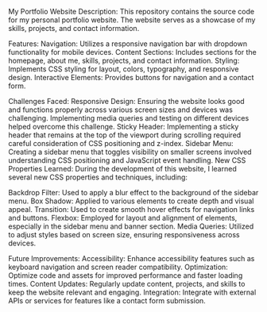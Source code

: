 My Portfolio Website
Description:
This repository contains the source code for my personal portfolio website. 
The website serves as a showcase of my skills, projects, and contact information.

Features:
Navigation: Utilizes a responsive navigation bar with dropdown functionality for mobile devices.
Content Sections: Includes sections for the homepage, about me, skills, projects, and contact information.
Styling: Implements CSS styling for layout, colors, typography, and responsive design.
Interactive Elements: Provides buttons for navigation and a contact form.

Challenges Faced:
Responsive Design: Ensuring the website looks good and functions properly across various screen sizes and devices was challenging. Implementing media queries and testing on different devices helped overcome this challenge.
Sticky Header: Implementing a sticky header that remains at the top of the viewport during scrolling required careful consideration of CSS positioning and z-index.
Sidebar Menu: Creating a sidebar menu that toggles visibility on smaller screens involved understanding CSS positioning and JavaScript event handling.
New CSS Properties Learned:
During the development of this website, I learned several new CSS properties and techniques, including:

Backdrop Filter: Used to apply a blur effect to the background of the sidebar menu.
Box Shadow: Applied to various elements to create depth and visual appeal.
Transition: Used to create smooth hover effects for navigation links and buttons.
Flexbox: Employed for layout and alignment of elements, especially in the sidebar menu and banner section.
Media Queries: Utilized to adjust styles based on screen size, ensuring responsiveness across devices.

Future Improvements:
Accessibility: Enhance accessibility features such as keyboard navigation and screen reader compatibility.
Optimization: Optimize code and assets for improved performance and faster loading times.
Content Updates: Regularly update content, projects, and skills to keep the website relevant and engaging.
Integration: Integrate with external APIs or services for features like a contact form submission.
